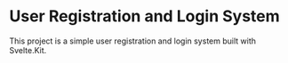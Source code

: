 # User Registration and Login System

This project is a simple user registration and login system built with Svelte.Kit.


